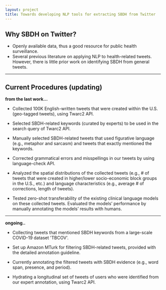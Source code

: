 ```yaml
---
layout: project
title: Towards developing NLP tools for extracting SBDH from Twitter 
---
```


## Why SBDH on Twitter? 

- Openly available data, thus a good resource for public health surveillance. 
- Several previous literature on applying NLP to health-related tweets. However, there is little prior work on identifying SBDH from general tweets. 

---------------------------

## Current Procedures (updating)

**from the last work...**

- Collected 100K English-written tweets that were created within the U.S. (geo-tagged tweets), using Twarc2 API. 

- Selected SBDH-related keywords (curated by experts) to be used in the search query of Twarc2 API. 

- Manually selected SBDH-related tweets that used figurative language (e.g., metaphor and sarcasm) and tweets that exactly mentioned the keywords. 

- Corrected grammatical errors and misspellings in our tweets by using language-check API. 

- Analyzed the spatial distributions of the collected tweets (e.g., # of tweets that were created in higher/lower socio-economic block groups in the U.S., etc.) and language characteristics (e.g., average # of corrections, length of tweets).

- Tested zero-shot transferability of the existing clinical language models on these collected tweets.
Evaluated the models’ performance by manually annotating the models’ results with humans. 

----------

**ongoing..**
- Collecting tweets that mentioned SBDH keywords from a large-scale COVID-19 dataset 'TBCOV'. 

- Set up Amazon MTurk for filtering SBDH-related tweets, provided with the detailed annotation guideline.

- Currently annotating the filtered tweets with SBDH evidence (e.g., word span, presence, and period). 

- Hydrating a longitudinal set of tweets of users who were identified from our expert annotation, using Twarc2 API.
